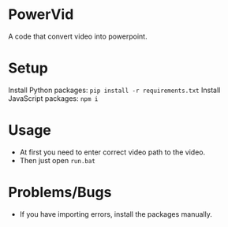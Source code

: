 # PowerVid
A code that convert video into powerpoint.

# Setup
 Install Python packages:
 `pip install -r requirements.txt` 
 Install JavaScript packages:
 `npm i`
 
 # Usage
 - At first you need to enter correct video path to the video.
 - Then just open `run.bat`

 # Problems/Bugs
 - If you have importing errors, install the packages manually.
